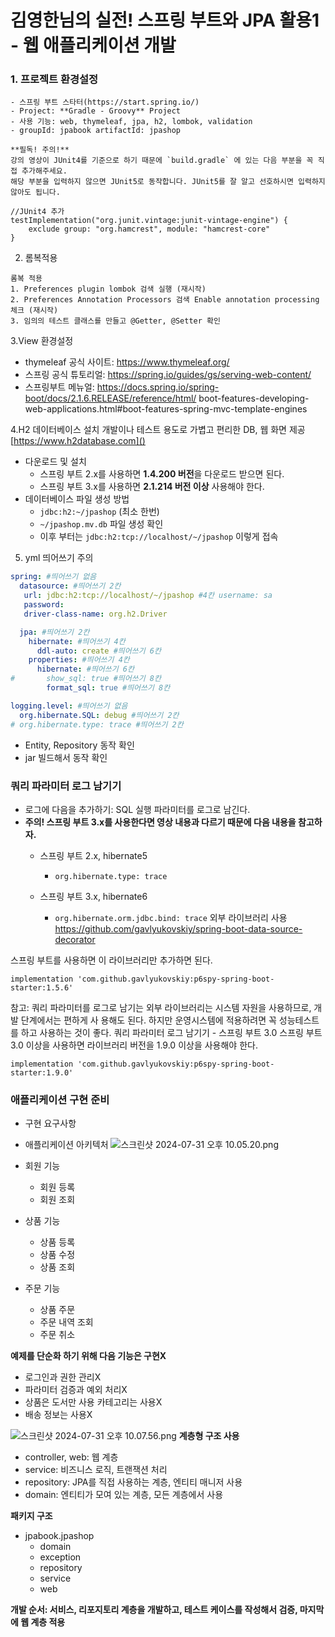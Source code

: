 # 김영한님의 실전! 스프링 부트와 JPA 활용1 - 웹 애플리케이션 개발

### 1. 프로젝트 환경설정
```
- 스프링 부트 스타터(https://start.spring.io/)
- Project: **Gradle - Groovy** Project
- 사용 기능: web, thymeleaf, jpa, h2, lombok, validation
- groupId: jpabook artifactId: jpashop

**필독! 주의!**
강의 영상이 JUnit4를 기준으로 하기 때문에 `build.gradle` 에 있는 다음 부분을 꼭 직접 추가해주세요.
해당 부분을 입력하지 않으면 JUnit5로 동작합니다. JUnit5를 잘 알고 선호하시면 입력하지 않아도 됩니다.

//JUnit4 추가
testImplementation("org.junit.vintage:junit-vintage-engine") {
    exclude group: "org.hamcrest", module: "hamcrest-core"
}
```
2. 롬복적용
```
롬복 적용
1. Preferences plugin lombok 검색 실행 (재시작)
2. Preferences Annotation Processors 검색 Enable annotation processing 체크 (재시작)
3. 임의의 테스트 클래스를 만들고 @Getter, @Setter 확인
```
3.View 환경설정
- thymeleaf 공식 사이트: https://www.thymeleaf.org/
- 스프링 공식 튜토리얼: https://spring.io/guides/gs/serving-web-content/
- 스프링부트 메뉴얼: https://docs.spring.io/spring-boot/docs/2.1.6.RELEASE/reference/html/ boot-features-developing-web-applications.html#boot-features-spring-mvc-template-engines

4.H2 데이터베이스 설치
개발이나 테스트 용도로 가볍고 편리한 DB, 웹 화면 제공
[https://www.h2database.com]()
- 다운로드 및 설치
  - 스프링 부트 2.x를 사용하면 **1.4.200 버전**을 다운로드 받으면 된다.
  - 스프링 부트 3.x를 사용하면 **2.1.214 버전 이상** 사용해야 한다. 
- 데이터베이스 파일 생성 방법
  - `jdbc:h2:~/jpashop` (최소 한번)
  - `~/jpashop.mv.db` 파일 생성 확인 
  - 이후 부터는 `jdbc:h2:tcp://localhost/~/jpashop` 이렇게 접속
5. yml 띄어쓰기 주의
```yml
spring: #띄어쓰기 없음 
  datasource: #띄어쓰기 2칸
   url: jdbc:h2:tcp://localhost/~/jpashop #4칸 username: sa
   password:
   driver-class-name: org.h2.Driver

  jpa: #띄어쓰기 2칸 
    hibernate: #띄어쓰기 4칸
      ddl-auto: create #띄어쓰기 6칸 
    properties: #띄어쓰기 4칸
      hibernate: #띄어쓰기 6칸 
#       show_sql: true #띄어쓰기 8칸
        format_sql: true #띄어쓰기 8칸

logging.level: #띄어쓰기 없음 
  org.hibernate.SQL: debug #띄어쓰기 2칸
# org.hibernate.type: trace #띄어쓰기 2칸
```

- Entity, Repository 동작 확인
- jar 빌드해서 동작 확인

### 쿼리 파라미터 로그 남기기

- 로그에 다음을 추가하기: SQL 실행 파라미터를 로그로 남긴다.
- **주의! 스프링 부트 3.x를 사용한다면 영상 내용과 다르기 때문에 다음 내용을 참고하자.**
  - 스프링 부트 2.x, hibernate5 
    - `org.hibernate.type: trace`
    
  - 스프링 부트 3.x, hibernate6 
    -  `org.hibernate.orm.jdbc.bind: trace`
        외부 라이브러리 사용
        https://github.com/gavlyukovskiy/spring-boot-data-source-decorator

스프링 부트를 사용하면 이 라이브러리만 추가하면 된다.
```
implementation 'com.github.gavlyukovskiy:p6spy-spring-boot-starter:1.5.6'
```
참고: 쿼리 파라미터를 로그로 남기는 외부 라이브러리는 시스템 자원을 사용하므로, 개발 단계에서는 편하게 사 용해도 된다. 하지만 운영시스템에 적용하려면 꼭 성능테스트를 하고 사용하는 것이 좋다.
쿼리 파라미터 로그 남기기 - 스프링 부트 3.0
스프링 부트 3.0 이상을 사용하면 라이브러리 버전을 1.9.0 이상을 사용해야 한다.
```
implementation 'com.github.gavlyukovskiy:p6spy-spring-boot-starter:1.9.0'
```
### 애플리케이션 구현 준비
- 구현 요구사항 
- 애플리케이션 아키텍처
![스크린샷 2024-07-31 오후 10.05.20.png](..%2F..%2F..%2F..%2Fvar%2Ffolders%2Fng%2Fx8lr0xx95cl8ffxd1ktw1cf80000gn%2FT%2FTemporaryItems%2FNSIRD_screencaptureui_KFbrmq%2F%EC%8A%A4%ED%81%AC%EB%A6%B0%EC%83%B7%202024-07-31%20%EC%98%A4%ED%9B%84%2010.05.20.png)

- 회원 기능
  - 회원 등록
  - 회원 조회 
- 상품 기능
  - 상품 등록 
  - 상품 수정
  - 상품 조회 
- 주문 기능
  - 상품 주문
  - 주문 내역 조회 
  - 주문 취소
   
**예제를 단순화 하기 위해 다음 기능은 구현X** 
  - 로그인과 권한 관리X 
  - 파라미터 검증과 예외 처리X 
  - 상품은 도서만 사용 카테고리는 사용X 
  - 배송 정보는 사용X

![스크린샷 2024-07-31 오후 10.07.56.png](..%2F..%2F..%2F..%2Fvar%2Ffolders%2Fng%2Fx8lr0xx95cl8ffxd1ktw1cf80000gn%2FT%2FTemporaryItems%2FNSIRD_screencaptureui_mm1INJ%2F%EC%8A%A4%ED%81%AC%EB%A6%B0%EC%83%B7%202024-07-31%20%EC%98%A4%ED%9B%84%2010.07.56.png)
**계층형 구조 사용**
- controller, web: 웹 계층
- service: 비즈니스 로직, 트랜잭션 처리
- repository: JPA를 직접 사용하는 계층, 엔티티 매니저 사용 
- domain: 엔티티가 모여 있는 계층, 모든 계층에서 사용

**패키지 구조** 
- jpabook.jpashop 
  - domain 
  - exception 
  - repository 
  - service 
  - web

**개발 순서: 서비스, 리포지토리 계층을 개발하고, 테스트 케이스를 작성해서 검증, 마지막에 웹 계층 적용**

